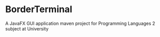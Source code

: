# BorderTerminal
A JavaFX GUI application maven project for Programming Languages 2 subject at University

